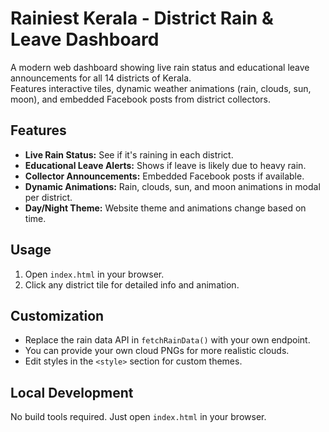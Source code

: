 # Rainiest Kerala - District Rain & Leave Dashboard

A modern web dashboard showing live rain status and educational leave announcements for all 14 districts of Kerala.  
Features interactive tiles, dynamic weather animations (rain, clouds, sun, moon), and embedded Facebook posts from district collectors.

## Features

- **Live Rain Status:** See if it's raining in each district.
- **Educational Leave Alerts:** Shows if leave is likely due to heavy rain.
- **Collector Announcements:** Embedded Facebook posts if available.
- **Dynamic Animations:** Rain, clouds, sun, and moon animations in modal per district.
- **Day/Night Theme:** Website theme and animations change based on time.

## Usage

1. Open `index.html` in your browser.
2. Click any district tile for detailed info and animation.

## Customization

- Replace the rain data API in `fetchRainData()` with your own endpoint.
- You can provide your own cloud PNGs for more realistic clouds.
- Edit styles in the `<style>` section for custom themes.

## Local Development

No build tools required. Just open `index.html` in your browser.